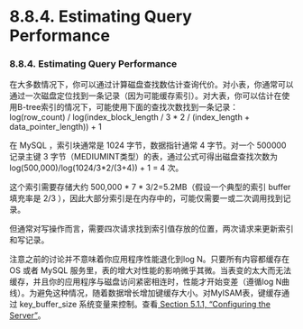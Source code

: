 #  8.8.4. Estimating Query Performance

### 8.8.4. Estimating Query Performance

在大多数情况下，你可以通过计算磁盘查找数估计查询代价。对小表，你通常可以通过一次磁盘定位找到一条记录（因为可能缓存索引）。对大表，你可以估计在使用B-tree索引的情况下，可能使用下面的查找次数找到一条记录：log(row_count) / log(index_block_length / 3 * 2 / (index_length + data_pointer_length)) + 1

在 MySQL ，索引块通常是 1024 字节，数据指针通常 4 字节。对一个 500000 记录主键 3 字节（MEDIUMINT类型）的表，通过公式可得出磁盘查找次数为 log(500,000)/log(1024/3*2/(3+4)) + 1 = 4 次。

这个索引需要存储大约 500,000 * 7 * 3/2=5.2MB（假设一个典型的索引 buffer 填充率是 2/3 ），因此大部分索引是在内存中的，可能仅需要一或二次调用找到记录。

但通常对写操作而言，需要四次请求找到索引值存放的位置，两次请求来更新索引和写记录。

注意之前的讨论并不意味着你应用程序性能退化到log N。只要所有内容都缓存在 OS 或者 MySQL 服务里，表的增大对性能的影响微乎其微。当表变的太大而无法缓存，并且你的应用程序与磁盘访问紧密相连时，性能才开始变差（遵循log N曲线）。为避免这种情况，随着数据增长增加键缓存大小。对MyISAM表，键缓存通过 key_buffer_size 系统变量来控制。查看[ Section 5.1.1, “Configuring the Server”]()。